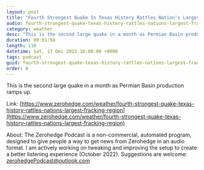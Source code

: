 ```yaml
---
layout: post
title: "Fourth Strongest Quake In Texas History Rattles Nation's Largest Fracking Region"
audio: fourth-strongest-quake-texas-history-rattles-nations-largest-fracking-region-0
category: weather
desc: "This is the second large quake in a month as Permian Basin production ramps up. "
duration: 00:01:50
length: 110
datetime: Sat, 17 Dec 2022 16:00:00 +0000
tags: podcast
guid: fourth-strongest-quake-texas-history-rattles-nations-largest-fracking-region-0
order: 0
---
```

This is the second large quake in a month as Permian Basin production ramps up. 

Link: [https://www.zerohedge.com/weather/fourth-strongest-quake-texas-history-rattles-nations-largest-fracking-region](https://www.zerohedge.com/weather/fourth-strongest-quake-texas-history-rattles-nations-largest-fracking-region)

About: The Zerohedge Podcast is a non-commercial, automated program, designed to give people a way to get news from Zerohedge in an audio format.  I am actively working on tweaking and improving the setup to create a better listening experience (October 2022).  Suggestions are welcome: [zerohedgePodcast@outlook.com](mailto:zerohedgePodcast@outlook.com)